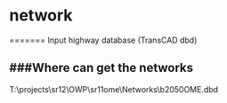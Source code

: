 # network
=======
Input highway database (TransCAD dbd)  

###Where can get the networks
------
T:\projects\sr12\OWP\sr11ome\Networks\b2050OME.dbd
